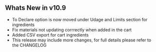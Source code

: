 Whats New in v10.9
--------------------------
- To Declare option is now moved under Udage and Limits section for ingredients
- Fix materials not updating corrrectly when added in the cart
- Added CSV export for cart ingredients
- This release may include more changes, for full details please refer to the CHANGELOG
